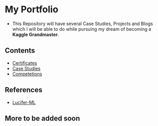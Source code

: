# My Portfolio

- This Repository will have several Case Studies, Projects and Blogs which I will be able to do while pursuing my dream of becoming a **Kaggle Grandmaster**.

## Contents

- [Certificates](https://github.com/d4rk-lucif3r/ML-Portfolio/tree/main/Certificates)
- [Case Studies](https://github.com/d4rk-lucif3r/ML-Portfolio/tree/main/Case_Studies)
- [Competetions](https://github.com/d4rk-lucif3r/ML-Portfolio/tree/main/Kaggle%20Competetions)

## References

- [Lucifer-ML](https://github.com/d4rk-lucif3r/LuciferML)

## More to be added soon

